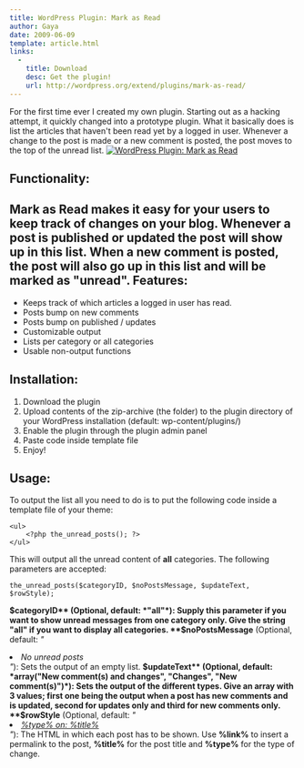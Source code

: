 ```yaml
---
title: WordPress Plugin: Mark as Read
author: Gaya
date: 2009-06-09
template: article.html
links:
  -
    title: Download
    desc: Get the plugin!
    url: http://wordpress.org/extend/plugins/mark-as-read/
---
```

For the first time ever I created my own plugin. Starting out as a hacking attempt, it quickly changed into a prototype plugin. What it basically does is list the articles that haven't been read yet by a logged in user. Whenever a change to the post is made or a new comment is posted, the post moves to the top of the unread list. [![WordPress Plugin: Mark as Read](/articles/markasread.jpg "WordPress Plugin: Mark as Read")](http://www.gayadesign.com/general/wordpress-plugin-mark-as-read/)<span id="more-395"></span>

Functionality:
--------------

 Mark as Read makes it easy for your users to keep track of changes on your blog. Whenever a post is published or updated the post will show up in this list. When a new comment is posted, the post will also go up in this list and will be marked as "unread". Features:
---------

- Keeps track of which articles a logged in user has read.
- Posts bump on new comments
- Posts bump on published / updates
- Customizable output
- Lists per category or all categories
- Usable non-output functions

Installation:
-------------

1. Download the plugin
2. Upload contents of the zip-archive (the folder) to the plugin directory of your WordPress installation (default: wp-content/plugins/)
3. Enable the plugin through the plugin admin panel
4. Paste code inside template file
5. Enjoy!

Usage:
------

 To output the list all you need to do is to put the following code inside a template file of your theme: 
```clike
<ul>
    <?php the_unread_posts(); ?>
</ul>
```
 This will output all the unread content of **all** categories. The following parameters are accepted: 
```clike
the_unread_posts($categoryID, $noPostsMessage, $updateText, $rowStyle);
```
 **$categoryID** (Optional, default: *"all"*): Supply this parameter if you want to show unread messages from one category only. Give the string "all" if you want to display all categories. **$noPostsMessage** (Optional, default: *"<li>No unread posts</li>"*): Sets the output of an empty list. **$updateText** (Optional, default: *array("New comment(s) and changes", "Changes", "New comment(s)")*): Sets the output of the different types. Give an array with 3 values; first one being the output when a post has new comments and is updated, second for updates only and third for new comments only. **$rowStyle** (Optional, default: *"<li><a href='%link%'>%type% on: %title%</a></li>"*): The HTML in which each post has to be shown. Use **%link%** to insert a permalink to the post, **%title%** for the post title and **%type%** for the type of change.